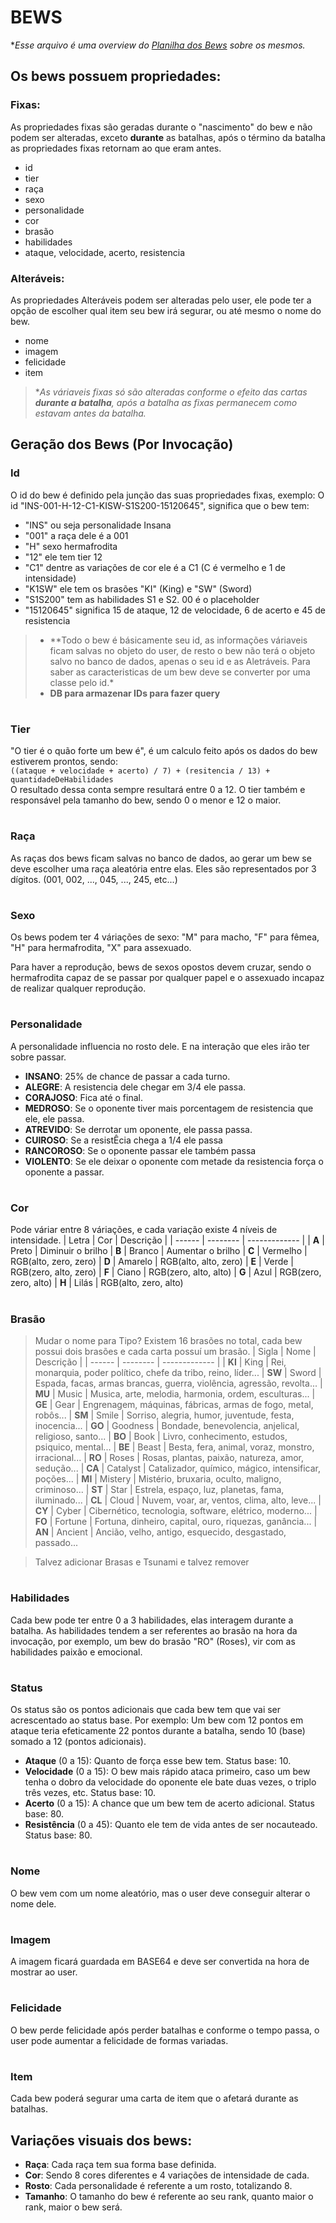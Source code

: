 # BEWS
**Esse arquivo é uma overview do [Planilha dos Bews](https://docs.google.com/spreadsheets/d/1JtYD7HOH2AdcL9KxdH-sBE2PINgIFIMStCfiCNTYXjk/edit#gid=0) sobre os mesmos.*
## Os bews possuem propriedades: 
### Fixas:
As propriedades fixas são geradas durante o "nascimento" do bew e não podem ser alteradas, exceto **durante** as batalhas, após o término da batalha as propriedades fixas retornam ao que eram antes.

- id
- tier
- raça
- sexo
- personalidade
- cor
- brasão
- habilidades
- ataque, velocidade, acerto, resistencia

### Alteráveis:
As propriedades Alteráveis podem ser alteradas pelo user, ele pode ter a opção de escolher qual item seu bew irá segurar, ou até mesmo o nome do bew.

- nome
- imagem
- felicidade
- item

> **As váriaveis fixas só são alteradas conforme o efeito das cartas **durante a batalha**, após a batalha as fixas permanecem como estavam antes da batalha.*

## Geração dos Bews (Por Invocação)
### Id
O id do bew é definido pela junção das suas propriedades fixas, exemplo:
O id "INS-001-H-12-C1-KISW-S1S200-15120645", significa que o bew tem:
- "INS" ou seja personalidade Insana
- "001" a raça dele é a 001
- "H" sexo hermafrodita
- "12" ele tem tier 12
- "C1" dentre as variações de cor ele é a C1 (C é vermelho e 1 de intensidade)
- "K1SW" ele tem os brasões "KI" (King) e "SW" (Sword)
- "S1S200" tem as habilidades S1 e S2. 00 é o placeholder
- "15120645" significa 15 de ataque, 12 de velocidade, 6 de acerto e 45 de resistencia

> - **Todo o bew é básicamente seu id, as informações váriaveis ficam salvas no objeto do user, de resto o bew não terá o objeto salvo no banco de dados, apenas o seu id e as Aletráveis. Para saber as caracteristicas de um bew deve se converter por uma classe pelo id.*<br>
> - **DB para armazenar IDs para fazer query**
#

### Tier
"O tier é o quão forte um bew é", é um calculo feito após os dados do bew estiverem prontos, sendo:  
```((ataque + velocidade + acerto) / 7) + (resitencia / 13) + quantidadeDeHabilidades```  
O resultado dessa conta sempre resultará entre 0 a 12. O tier também e responsável pela tamanho do bew, sendo 0 o menor e 12 o maior.

#

### Raça
As raças dos bews ficam salvas no banco de dados, ao gerar um bew se deve escolher uma raça aleatória entre elas. Eles são representados por 3 dígitos. (001, 002, ..., 045, ..., 245, etc...)

#

### Sexo
Os bews podem ter 4 váriações de sexo:
"M" para macho, "F" para fêmea, "H" para hermafrodita, "X" para assexuado.

Para haver a reprodução, bews de sexos opostos devem cruzar, sendo o hermafrodita capaz de se passar por qualquer papel e o assexuado incapaz de realizar qualquer reprodução.

#

### Personalidade
A personalidade influencia no rosto dele. E na interação que eles irão ter sobre passar.
- **INSANO**: 25% de chance de passar a cada turno.
- **ALEGRE**: A resistencia dele chegar em 3/4 ele passa.
- **CORAJOSO**: Fica até o final.
- **MEDROSO**: Se o oponente tiver mais porcentagem de resistencia que ele, ele passa.
- **ATREVIDO**: Se derrotar um oponente, ele passa passa.
- **CUIROSO**: Se a resistÊcia chega a 1/4 ele passa
- **RANCOROSO**: Se o oponente passar ele também passa
- **VIOLENTO**: Se ele deixar o oponente com metade da resistencia força o oponente a passar.

#

### Cor
Pode váriar entre 8 váriações, e cada variação existe 4 níveis de intensidade.
| Letra | Cor | Descrição |
| ------ | -------- | ------------- |
| **A** | Preto | Diminuir o brilho
| **B** | Branco | Aumentar o brilho
| **C** | Vermelho | RGB(alto, zero, zero)
| **D** | Amarelo | RGB(alto, alto, zero)
| **E** | Verde | RGB(zero, alto, zero)
| **F** | Ciano | RGB(zero, alto, alto)
| **G** | Azul | RGB(zero, zero, alto)
| **H** | Lilás | RGB(alto, zero, alto)

#

### Brasão
> Mudar o nome para Tipo?
Existem 16 brasões no total, cada bew possui dois brasões e cada carta possuí um brasão.
| Sigla | Nome | Descrição |
| ------ | -------- | ------------- |
| **KI** | King | Rei, monarquia, poder político, chefe da tribo, reino, líder...
| **SW** | Sword | Espada, facas, armas brancas, guerra, violência, agressão, revolta...
| **MU** | Music | Musica, arte, melodia, harmonia, ordem, esculturas...
| **GE** | Gear | Engrenagem, máquinas, fábricas, armas de fogo, metal, robôs...
| **SM** | Smile | Sorriso, alegria, humor, juventude, festa, inocencia...
| **GO** | Goodness | Bondade, benevolencia, anjelical, religioso, santo...
| **BO** | Book | Livro, conhecimento, estudos, psiquico, mental...
| **BE** | Beast | Besta, fera, animal, voraz, monstro, irracional...
| **RO** | Roses | Rosas, plantas, paixão, natureza, amor, sedução...
| **CA** | Catalyst | Catalizador, químico, mágico, intensificar, poções...
| **MI** | Mistery | Mistério, bruxaria, oculto, maligno, criminoso...
| **ST** | Star | Estrela, espaço, luz, planetas, fama, iluminado...
| **CL** | Cloud | Nuvem, voar, ar, ventos, clima, alto, leve...
| **CY** | Cyber | Cibernético, tecnologia, software, elétrico, moderno...
| **FO** | Fortune | Fortuna, dinheiro, capital, ouro, riquezas, ganância...
| **AN** | Ancient | Ancião, velho, antigo, esquecido, desgastado, passado...

> Talvez adicionar Brasas e Tsunami e talvez remover
#

### Habilidades
Cada bew pode ter entre 0 a 3 habilidades, elas interagem durante a batalha. As habilidades tendem a ser referentes ao brasão na hora da invocação, por exemplo, um bew do brasão "RO" (Roses), vir com as habilidades paixão e emocional. 

#

### Status
Os status são os pontos adicionais que cada bew tem que vai ser acrescentado ao status base. Por exemplo: Um bew com 12 pontos em ataque teria efeticamente 22 pontos durante a batalha, sendo 10 (base) somado a 12 (pontos adicionais).
- **Ataque** (0 a 15): Quanto de força esse bew tem. Status base: 10.
- **Velocidade** (0 a 15): O bew mais rápido ataca primeiro, caso um bew tenha o dobro da velocidade do oponente ele bate duas vezes, o triplo três vezes, etc. Status base: 10.
- **Acerto** (0 a 15): A chance que um bew tem de acerto adicional. Status base: 80.
- **Resistência** (0 a 45): Quanto ele tem de vida antes de ser nocauteado.  Status base: 80.

#

### Nome
O bew vem com um nome aleatório, mas o user deve conseguir alterar o nome dele.

#

### Imagem
A imagem ficará guardada em BASE64 e deve ser convertida na hora de mostrar ao user.

#

### Felicidade
O bew perde felicidade após perder batalhas e conforme o tempo passa, o user pode aumentar a felicidade de formas variadas. 

#

### Item
Cada bew poderá segurar uma carta de item que o afetará durante as batalhas.

## Variações visuais dos bews:
- **Raça**: Cada raça tem sua forma base definida.
- **Cor**: Sendo 8 cores diferentes e 4 variações de intensidade de cada.
- **Rosto**: Cada personalidade é referente a um rosto, totalizando 8.
- **Tamanho**: O tamanho do bew é referente ao seu rank, quanto maior o rank, maior o bew será.
